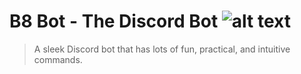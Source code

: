 

B8 Bot - The Discord Bot ![alt text](https://media.discordapp.net/attachments/521810097157046322/525076660735705109/B8_Bot_SmallWhiteBG.jpg?width=50&height=50 "B8 Bot Logo")
===========================================

>A sleek Discord bot that has lots of fun, practical, and intuitive commands.

